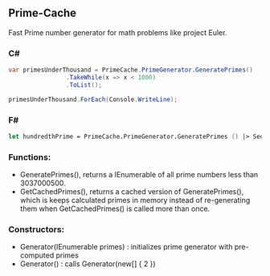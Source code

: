 ## Prime-Cache
Fast Prime number generator for math problems like project Euler.

### C# #
```csharp
var primesUnderThousand = PrimeCache.PrimeGenerator.GeneratePrimes()
                .TakeWhile(x => x < 1000)
                .ToList();

primesUnderThousand.ForEach(Console.WriteLine);
```

### F# #
```fsharp
let hundredthPrime = PrimeCache.PrimeGenerator.GeneratePrimes () |> Seq.item 99
```

### Functions:
- GeneratePrimes(), returns a IEnumerable of all prime numbers less than 3037000500.
- GetCachedPrimes(), returns a cached version of GeneratePrimes(), which is keeps calculated primes in memory instead of re-generating them when GetCachedPrimes() is called more than once.

### Constructors:
- Generator(IEnumerable<int> primes) : initializes prime generator with pre-computed primes
- Generator() : calls Generator(new[] { 2 })
